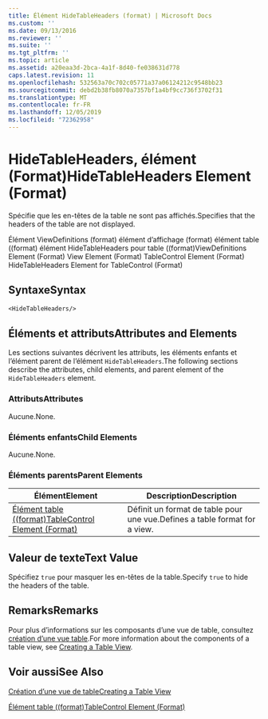 ```yaml
---
title: Élément HideTableHeaders (format) | Microsoft Docs
ms.custom: ''
ms.date: 09/13/2016
ms.reviewer: ''
ms.suite: ''
ms.tgt_pltfrm: ''
ms.topic: article
ms.assetid: a20eaa3d-2bca-4a1f-8d40-fe038631d778
caps.latest.revision: 11
ms.openlocfilehash: 532563a70c702c05771a37a06124212c9548bb23
ms.sourcegitcommit: debd2b38fb8070a7357bf1a4bf9cc736f3702f31
ms.translationtype: MT
ms.contentlocale: fr-FR
ms.lasthandoff: 12/05/2019
ms.locfileid: "72362958"
---
```

# <a name="hidetableheaders-element-format"></a><span data-ttu-id="07a41-102">HideTableHeaders, élément (Format)</span><span class="sxs-lookup"><span data-stu-id="07a41-102">HideTableHeaders Element (Format)</span></span>

<span data-ttu-id="07a41-103">Spécifie que les en-têtes de la table ne sont pas affichés.</span><span class="sxs-lookup"><span data-stu-id="07a41-103">Specifies that the headers of the table are not displayed.</span></span>

<span data-ttu-id="07a41-104">Élément ViewDefinitions (format) élément d’affichage (format) élément table ((format) élément HideTableHeaders pour table ((format)</span><span class="sxs-lookup"><span data-stu-id="07a41-104">ViewDefinitions Element (Format) View Element (Format) TableControl Element (Format) HideTableHeaders Element for TableControl (Format)</span></span>

## <a name="syntax"></a><span data-ttu-id="07a41-105">Syntaxe</span><span class="sxs-lookup"><span data-stu-id="07a41-105">Syntax</span></span>

```vb
<HideTableHeaders/>
```

## <a name="attributes-and-elements"></a><span data-ttu-id="07a41-106">Éléments et attributs</span><span class="sxs-lookup"><span data-stu-id="07a41-106">Attributes and Elements</span></span>

<span data-ttu-id="07a41-107">Les sections suivantes décrivent les attributs, les éléments enfants et l’élément parent de l’élément `HideTableHeaders`.</span><span class="sxs-lookup"><span data-stu-id="07a41-107">The following sections describe the attributes, child elements, and parent element of the `HideTableHeaders` element.</span></span>

### <a name="attributes"></a><span data-ttu-id="07a41-108">Attributs</span><span class="sxs-lookup"><span data-stu-id="07a41-108">Attributes</span></span>

<span data-ttu-id="07a41-109">Aucune.</span><span class="sxs-lookup"><span data-stu-id="07a41-109">None.</span></span>

### <a name="child-elements"></a><span data-ttu-id="07a41-110">Éléments enfants</span><span class="sxs-lookup"><span data-stu-id="07a41-110">Child Elements</span></span>

<span data-ttu-id="07a41-111">Aucune.</span><span class="sxs-lookup"><span data-stu-id="07a41-111">None.</span></span>

### <a name="parent-elements"></a><span data-ttu-id="07a41-112">Éléments parents</span><span class="sxs-lookup"><span data-stu-id="07a41-112">Parent Elements</span></span>

|<span data-ttu-id="07a41-113">Élément</span><span class="sxs-lookup"><span data-stu-id="07a41-113">Element</span></span>|<span data-ttu-id="07a41-114">Description</span><span class="sxs-lookup"><span data-stu-id="07a41-114">Description</span></span>|
|-------------|-----------------|
|[<span data-ttu-id="07a41-115">Élément table ((format)</span><span class="sxs-lookup"><span data-stu-id="07a41-115">TableControl Element (Format)</span></span>](./tablecontrol-element-format.md)|<span data-ttu-id="07a41-116">Définit un format de table pour une vue.</span><span class="sxs-lookup"><span data-stu-id="07a41-116">Defines a table format for a view.</span></span>|

## <a name="text-value"></a><span data-ttu-id="07a41-117">Valeur de texte</span><span class="sxs-lookup"><span data-stu-id="07a41-117">Text Value</span></span>

<span data-ttu-id="07a41-118">Spécifiez `true` pour masquer les en-têtes de la table.</span><span class="sxs-lookup"><span data-stu-id="07a41-118">Specify `true` to hide the headers of the table.</span></span>

## <a name="remarks"></a><span data-ttu-id="07a41-119">Remarks</span><span class="sxs-lookup"><span data-stu-id="07a41-119">Remarks</span></span>

<span data-ttu-id="07a41-120">Pour plus d’informations sur les composants d’une vue de table, consultez [création d’une vue table](./creating-a-table-view.md).</span><span class="sxs-lookup"><span data-stu-id="07a41-120">For more information about the components of a table view, see [Creating a Table View](./creating-a-table-view.md).</span></span>

## <a name="see-also"></a><span data-ttu-id="07a41-121">Voir aussi</span><span class="sxs-lookup"><span data-stu-id="07a41-121">See Also</span></span>

[<span data-ttu-id="07a41-122">Création d’une vue de table</span><span class="sxs-lookup"><span data-stu-id="07a41-122">Creating a Table View</span></span>](./creating-a-table-view.md)

[<span data-ttu-id="07a41-123">Élément table ((format)</span><span class="sxs-lookup"><span data-stu-id="07a41-123">TableControl Element (Format)</span></span>](./tablecontrol-element-format.md)
